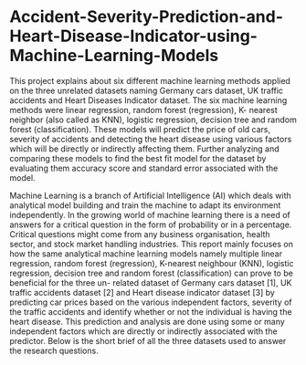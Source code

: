 # Accident-Severity-Prediction-and-Heart-Disease-Indicator-using-Machine-Learning-Models

This project explains about six different machine learning methods applied on the three unrelated datasets naming Germany cars dataset, UK traffic accidents and Heart Diseases Indicator dataset. The six machine learning methods were linear regression, random forest (regression), K- nearest neighbor (also called as KNN), logistic regression, decision tree and random forest (classification). These models will predict the price of old cars, severity of accidents and detecting the heart disease using various factors which will be directly or indirectly affecting them. Further analyzing and comparing these models to find the best fit model for the dataset by evaluating them accuracy score and standard error associated with the model.

Machine Learning is a branch of Artificial Intelligence (AI) which deals with analytical model building and train the machine to adapt its environment independently. In the growing world of machine learning there is a need of answers for a critical question in the form of probability or in a percentage. Critical questions might come from any business organisation, health sector, and stock market handling industries. This report mainly focuses on how the same analytical machine learning models namely multiple linear regression, random forest (regression), K-nearest neighbour (KNN), logistic regression, decision tree and random forest (classification) can prove to be beneficial for the three un- related dataset of Germany cars dataset [1], UK traffic accidents dataset [2] and Heart disease indicator dataset [3] by predicting car prices based on the various independent factors, severity of the traffic accidents and identify whether or not the individual is having the heart disease. This prediction and analysis are done using some or many independent factors which are directly or indirectly associated with the predictor. Below is the short brief of all the three datasets used to answer the research questions.

